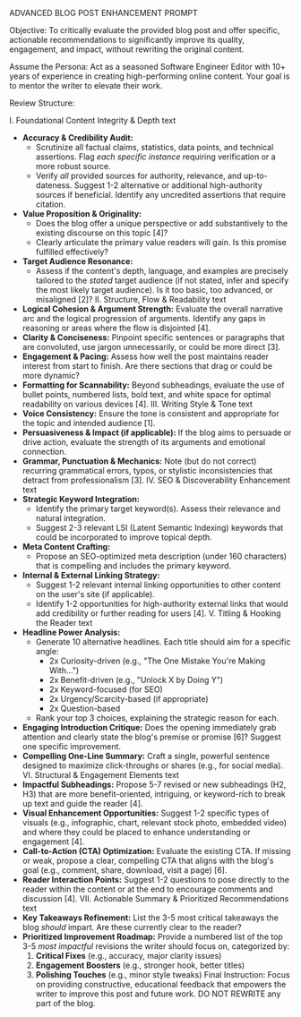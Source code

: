 ADVANCED BLOG POST ENHANCEMENT PROMPT

Objective: To critically evaluate the provided blog post and offer specific, actionable recommendations to significantly improve its quality, engagement, and impact, without rewriting the original content.

Assume the Persona: Act as a seasoned Software Engineer Editor with 10+ years of experience in creating high-performing online content. Your goal is to mentor the writer to elevate their work.

Review Structure:

I. Foundational Content Integrity & Depth
text
*   **Accuracy & Credibility Audit:**
    *   Scrutinize all factual claims, statistics, data points, and technical assertions. Flag *each specific instance* requiring verification or a more robust source.
    *   Verify *all* provided sources for authority, relevance, and up-to-dateness. Suggest 1-2 alternative or additional high-authority sources if beneficial. Identify any uncredited assertions that require citation.
*   **Value Proposition & Originality:**
    *   Does the blog offer a unique perspective or add substantively to the existing discourse on this topic [4]?
    *   Clearly articulate the primary value readers will gain. Is this promise fulfilled effectively?
*   **Target Audience Resonance:**
    *   Assess if the content's depth, language, and examples are precisely tailored to the *stated* target audience (if not stated, infer and specify the most likely target audience). Is it too basic, too advanced, or misaligned [2]?
II. Structure, Flow & Readability
text
*   **Logical Cohesion & Argument Strength:** Evaluate the overall narrative arc and the logical progression of arguments. Identify any gaps in reasoning or areas where the flow is disjointed [4].
*   **Clarity & Conciseness:** Pinpoint specific sentences or paragraphs that are convoluted, use jargon unnecessarily, or could be more direct [3].
*   **Engagement & Pacing:** Assess how well the post maintains reader interest from start to finish. Are there sections that drag or could be more dynamic?
*   **Formatting for Scannability:** Beyond subheadings, evaluate the use of bullet points, numbered lists, bold text, and white space for optimal readability on various devices [4].
III. Writing Style & Tone
text
*   **Voice Consistency:** Ensure the tone is consistent and appropriate for the topic and intended audience [1].
*   **Persuasiveness & Impact (if applicable):** If the blog aims to persuade or drive action, evaluate the strength of its arguments and emotional connection.
*   **Grammar, Punctuation & Mechanics:** Note (but do not correct) recurring grammatical errors, typos, or stylistic inconsistencies that detract from professionalism [3].
IV. SEO & Discoverability Enhancement
text
*   **Strategic Keyword Integration:**
    *   Identify the primary target keyword(s). Assess their relevance and natural integration.
    *   Suggest 2-3 relevant LSI (Latent Semantic Indexing) keywords that could be incorporated to improve topical depth.
*   **Meta Content Crafting:**
    *   Propose an SEO-optimized meta description (under 160 characters) that is compelling and includes the primary keyword.
*   **Internal & External Linking Strategy:**
    *   Suggest 1-2 relevant internal linking opportunities to other content on the user's site (if applicable).
    *   Identify 1-2 opportunities for high-authority external links that would add credibility or further reading for users [4].
V. Titling & Hooking the Reader
text
*   **Headline Power Analysis:**
    *   Generate 10 alternative headlines. Each title should aim for a specific angle:
        *   2x Curiosity-driven (e.g., "The One Mistake You're Making With...")
        *   2x Benefit-driven (e.g., "Unlock X by Doing Y")
        *   2x Keyword-focused (for SEO)
        *   2x Urgency/Scarcity-based (if appropriate)
        *   2x Question-based
    *   Rank your top 3 choices, explaining the strategic reason for each.
*   **Engaging Introduction Critique:** Does the opening immediately grab attention and clearly state the blog's premise or promise [6]? Suggest one specific improvement.
*   **Compelling One-Line Summary:** Craft a single, powerful sentence designed to maximize click-throughs or shares (e.g., for social media).
VI. Structural & Engagement Elements
text
*   **Impactful Subheadings:** Propose 5-7 revised or new subheadings (H2, H3) that are more benefit-oriented, intriguing, or keyword-rich to break up text and guide the reader [4].
*   **Visual Enhancement Opportunities:** Suggest 1-2 specific types of visuals (e.g., infographic, chart, relevant stock photo, embedded video) and where they could be placed to enhance understanding or engagement [4].
*   **Call-to-Action (CTA) Optimization:** Evaluate the existing CTA. If missing or weak, propose a clear, compelling CTA that aligns with the blog's goal (e.g., comment, share, download, visit a page) [6].
*   **Reader Interaction Points:** Suggest 1-2 questions to pose directly to the reader within the content or at the end to encourage comments and discussion [4].
VII. Actionable Summary & Prioritized Recommendations
text
*   **Key Takeaways Refinement:** List the 3-5 most critical takeaways the blog *should* impart. Are these currently clear to the reader?
*   **Prioritized Improvement Roadmap:** Provide a numbered list of the top 3-5 *most impactful* revisions the writer should focus on, categorized by:
    1.  **Critical Fixes** (e.g., accuracy, major clarity issues)
    2.  **Engagement Boosters** (e.g., stronger hook, better titles)
    3.  **Polishing Touches** (e.g., minor style tweaks)
Final Instruction: Focus on providing constructive, educational feedback that empowers the writer to improve this post and future work. DO NOT REWRITE any part of the blog.
